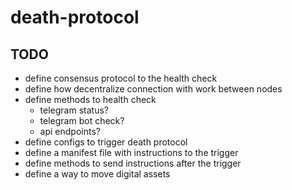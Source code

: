 # death-protocol

## TODO
- define consensus protocol to the health check
- define how decentralize connection with work between nodes
- define methods to health check
  - telegram status?
  - telegram bot check?
  - api endpoints? 
- define configs to trigger death protocol
- define a manifest file with instructions to the trigger
- define methods to send instructions after the trigger
- define a way to move digital assets
